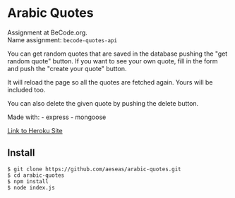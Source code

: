 # Arabic Quotes
Assignment at BeCode.org. <br>
Name assignment: `becode-quotes-api` <br>

You can get random quotes that are saved in the database pushing the "get random quote" button. If you want to see your own quote, fill in the form and push the "create your quote" button.

It will reload the page so all the quotes are fetched again. Yours will be included too.

You can also delete the given quote by pushing the delete button.

Made with:
    - express
    - mongoose

[Link to Heroku Site](https://secret-tor-72530.herokuapp.com/)

## Install
    $ git clone https://github.com/aeseas/arabic-quotes.git
    $ cd arabic-quotes
    $ npm install
    $ node index.js